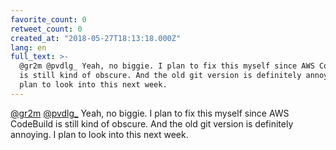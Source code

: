 ```yaml
---
favorite_count: 0
retweet_count: 0
created_at: "2018-05-27T18:13:18.000Z"
lang: en
full_text: >-
  @gr2m @pvdlg_ Yeah, no biggie. I plan to fix this myself since AWS CodeBuild
  is still kind of obscure. And the old git version is definitely annoying. I
  plan to look into this next week.
---
```


[@gr2m](https://twitter.com/gr2m) [@pvdlg\_](https://twitter.com/pvdlg_) Yeah,
no biggie. I plan to fix this myself since AWS CodeBuild is still kind of
obscure. And the old git version is definitely annoying. I plan to look into
this next week.
